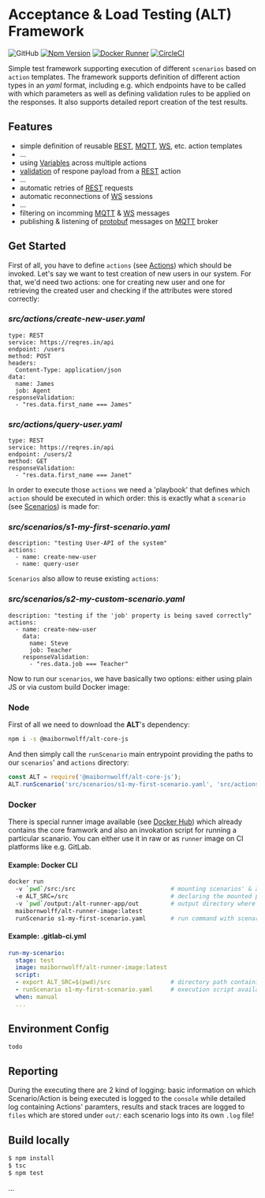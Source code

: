 # Acceptance & Load Testing (ALT) Framework

![GitHub](https://img.shields.io/github/license/MaibornWolff/alt-core-js.svg)
[![Npm Version](http://img.shields.io/npm/v/@maibornwolff/alt-core-js.svg)](https://www.npmjs.com/package/@maibornwolff/alt-core-js)
[![Docker Runner](https://img.shields.io/badge/Docker%20Runner-1.36-brightgreen.svg)](https://hub.docker.com/r/maibornwolff/alt-runner-image/tags/)
[![CircleCI](https://circleci.com/gh/MaibornWolff/alt-core-js.svg?style=svg)](https://circleci.com/gh/MaibornWolff/alt-core-js)

Simple test framework supporting execution of different `scenarios` based on `action` templates. The framework supports
definition of different action types in an *yaml* format, including e.g. which endpoints have to be called with which parameters
as well as defining validation rules to be applied on the responses. It also supports detailed report creation of the test
results.

## Features

- simple definition of reusable [REST](https://github.com/MaibornWolff/alt-core-js/wiki/Action-Templates#rest), [MQTT](https://github.com/MaibornWolff/alt-core-js/wiki/Action-Templates#mqtt-subscribe), [WS](https://github.com/MaibornWolff/alt-core-js/wiki/Action-Templates#websocket), etc. action templates
- ...
- using [Variables](https://github.com/MaibornWolff/alt-core-js/wiki/Features#variables) across multiple actions
- [validation](https://github.com/MaibornWolff/alt-core-js/wiki/Features#response-validation) of respone payload from a [REST](https://github.com/MaibornWolff/alt-core-js/wiki/Action-Templates#rest) action
- ...
- automatic retries of [REST](https://github.com/MaibornWolff/alt-core-js/wiki/Action-Templates#rest) requests
- automatic reconnections of [WS](https://github.com/MaibornWolff/alt-core-js/wiki/Action-Templates#websocket) sessions
- ...
- filtering on incomming [MQTT](https://github.com/MaibornWolff/alt-core-js/wiki/Action-Templates#mqtt-subscribe) & [WS](https://github.com/MaibornWolff/alt-core-js/wiki/Action-Templates#websocket) messages
- publishing & listening of [protobuf](https://developers.google.com/protocol-buffers/) messages on [MQTT](https://github.com/MaibornWolff/alt-core-js/wiki/Action-Templates#mqtt-publish) broker

## Get Started

First of all, you have to define `actions` (see [Actions](https://github.com/MaibornWolff/alt-core-js/wiki/Action-Templates)) which should be invoked. Let's say we want to test creation of new users in our system. 
For that, we'd need two actions: one for creating new user and one for retrieving the created user and checking if the attributes
were stored correctly:

### *src/actions/create-new-user.yaml*

```http
type: REST
service: https://reqres.in/api
endpoint: /users
method: POST
headers:
  Content-Type: application/json
data:
  name: James
  job: Agent
responseValidation:
  - "res.data.first_name === James"
```

### *src/actions/query-user.yaml*

```http
type: REST
service: https://reqres.in/api
endpoint: /users/2
method: GET
responseValidation:
  - "res.data.first_name === Janet"
```

In order to execute those `actions` we need a 'playbook' that defines which `action` should be executed in which order: 
this is exactly what a `scenario` (see [Scenarios](todo)) is made for:

### *src/scenarios/s1-my-first-scenario.yaml*

```http
description: "testing User-API of the system"
actions:
  - name: create-new-user
  - name: query-user
```

`Scenarios` also allow to reuse existing `actions`:

### *src/scenarios/s2-my-custom-scenario.yaml*

```http
description: "testing if the 'job' property is being saved correctly"
actions:
  - name: create-new-user
    data:
      name: Steve
      job: Teacher
    responseValidation:
      - "res.data.job === Teacher"
```

Now to run our `scenarios`, we have basically two options: either using plain JS or via custom build Docker image:

### Node

First of all we need to download the **ALT**'s dependency:

```bash
npm i -s @maibornwolff/alt-core-js
```

And then simply call the `runScenario` main entrypoint providing the paths to our `scenarios`' and `actions` directory:

```javascript
const ALT = require('@maibornwolff/alt-core-js');
ALT.runScenario('src/scenarios/s1-my-first-scenario.yaml', 'src/actions');
```

### Docker

There is special runner image available (see [Docker Hub](https://hub.docker.com/r/maibornwolff/alt-runner-image)) which already
contains the core framwork and also an invokation script for running a particular scanario. You can either use it in raw or as
`runner` image on CI platforms like e.g. GitLab.

#### Example: Docker CLI

```bash
docker run
  -v `pwd`/src:/src                           # mounting scenarios' & actions' root directory
  -e ALT_SRC=/src                             # declaring the mounted path as resource directory
  -v `pwd`/output:/alt-runner-app/out         # output directory where .log files and diagrams will be saved after the execution
  maibornwolff/alt-runner-image:latest
  runScenario s1-my-first-scenario.yaml       # run command with scenario-name as input param
```

#### Example: .gitlab-ci.yml

```yaml
run-my-scenario:
  stage: test
  image: maibornwolff/alt-runner-image:latest
  script:
  - export ALT_SRC=$(pwd)/src                 # directory path containing ./scenarios & ./actions directories
  - runScenario s1-my-first-scenario.yaml     # execution script available inside the container: 'runScenario'
  when: manual
  ...
```

## Environment Config

    todo

## Reporting

During the executing there are 2 kind of logging: basic information on which Scenario/Action is being executed is logged
to the `console` while detailed log containing Actions' paramters, results and stack traces are logged to `files` which
are stored under `out/`: each scenario logs into its own `.log` file!

## Build locally

```bash
$ npm install
$ tsc
$ npm test
```
...
